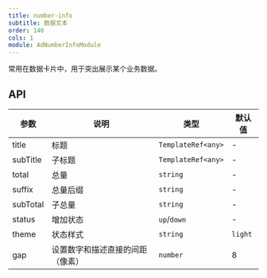 ```yaml
---
title: number-info
subtitle: 数据文本
order: 140
cols: 1
module: AdNumberInfoModule
---
```


常用在数据卡片中，用于突出展示某个业务数据。

## API

参数 | 说明 | 类型 | 默认值
----|------|-----|------
title | 标题 | `TemplateRef<any>` | -
subTitle | 子标题 | `TemplateRef<any>` | -
total | 总量 | `string` | -
suffix | 总量后缀 | `string` | -
subTotal | 子总量 | `string` | -
status | 增加状态 | `up`\/`down` | -
theme | 状态样式 | `string` | `light`
gap | 设置数字和描述直接的间距（像素） | `number` | 8
